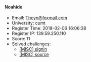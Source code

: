 #### Noahide  

* Email: Theyn@foxmail.com  
* University: cumt  
* Register Time: 2018-02-06 16:06:38  
* Register IP: 139.59.250.110  
* Score: 11  
* Solved challenges: 
  * [[MISC] signin](https://github.com/SniperOJ/Challenges/blob/master/web/signin.json)  
  * [[MISC] source](https://github.com/SniperOJ/Challenges/blob/master/web/source.json)  
